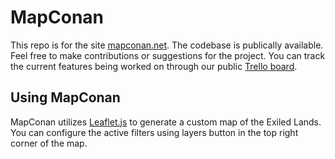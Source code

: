 # MapConan
This repo is for the site <a href="mapconan.net">mapconan.net</a>. The codebase is publically available. Feel free to make contributions or suggestions for the project. You can track the current features being worked on through our public <a href="https://trello.com/b/hH1l8J0i/mapconan-dev">Trello board</a>.

## Using MapConan
MapConan utilizes <a href="https://leafletjs.com/reference-1.3.0.html#map-example">Leaflet.js</a> to generate a custom map of the Exiled Lands. You can configure the active filters using layers button in the top right corner of the map.